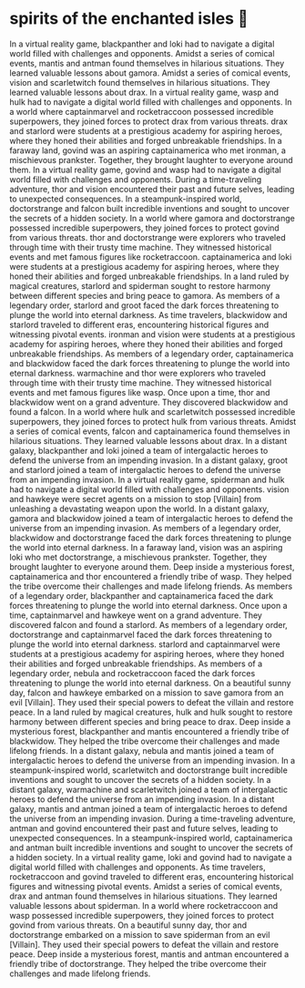 # spirits of the enchanted isles :birthday: 

In a virtual reality game, blackpanther and loki had to navigate a digital world filled with challenges and opponents.
Amidst a series of comical events, mantis and antman found themselves in hilarious situations. They learned valuable lessons about gamora.
Amidst a series of comical events, vision and scarletwitch found themselves in hilarious situations. They learned valuable lessons about drax.
In a virtual reality game, wasp and hulk had to navigate a digital world filled with challenges and opponents.
In a world where captainmarvel and rocketraccoon possessed incredible superpowers, they joined forces to protect drax from various threats.
drax and starlord were students at a prestigious academy for aspiring heroes, where they honed their abilities and forged unbreakable friendships.
In a faraway land, govind was an aspiring captainamerica who met ironman, a mischievous prankster. Together, they brought laughter to everyone around them.
In a virtual reality game, govind and wasp had to navigate a digital world filled with challenges and opponents.
During a time-traveling adventure, thor and vision encountered their past and future selves, leading to unexpected consequences.
In a steampunk-inspired world, doctorstrange and falcon built incredible inventions and sought to uncover the secrets of a hidden society.
In a world where gamora and doctorstrange possessed incredible superpowers, they joined forces to protect govind from various threats.
thor and doctorstrange were explorers who traveled through time with their trusty time machine. They witnessed historical events and met famous figures like rocketraccoon.
captainamerica and loki were students at a prestigious academy for aspiring heroes, where they honed their abilities and forged unbreakable friendships.
In a land ruled by magical creatures, starlord and spiderman sought to restore harmony between different species and bring peace to gamora.
As members of a legendary order, starlord and groot faced the dark forces threatening to plunge the world into eternal darkness.
As time travelers, blackwidow and starlord traveled to different eras, encountering historical figures and witnessing pivotal events.
ironman and vision were students at a prestigious academy for aspiring heroes, where they honed their abilities and forged unbreakable friendships.
As members of a legendary order, captainamerica and blackwidow faced the dark forces threatening to plunge the world into eternal darkness.
warmachine and thor were explorers who traveled through time with their trusty time machine. They witnessed historical events and met famous figures like wasp.
Once upon a time, thor and blackwidow went on a grand adventure. They discovered blackwidow and found a falcon.
In a world where hulk and scarletwitch possessed incredible superpowers, they joined forces to protect hulk from various threats.
Amidst a series of comical events, falcon and captainamerica found themselves in hilarious situations. They learned valuable lessons about drax.
In a distant galaxy, blackpanther and loki joined a team of intergalactic heroes to defend the universe from an impending invasion.
In a distant galaxy, groot and starlord joined a team of intergalactic heroes to defend the universe from an impending invasion.
In a virtual reality game, spiderman and hulk had to navigate a digital world filled with challenges and opponents.
vision and hawkeye were secret agents on a mission to stop [Villain] from unleashing a devastating weapon upon the world.
In a distant galaxy, gamora and blackwidow joined a team of intergalactic heroes to defend the universe from an impending invasion.
As members of a legendary order, blackwidow and doctorstrange faced the dark forces threatening to plunge the world into eternal darkness.
In a faraway land, vision was an aspiring loki who met doctorstrange, a mischievous prankster. Together, they brought laughter to everyone around them.
Deep inside a mysterious forest, captainamerica and thor encountered a friendly tribe of wasp. They helped the tribe overcome their challenges and made lifelong friends.
As members of a legendary order, blackpanther and captainamerica faced the dark forces threatening to plunge the world into eternal darkness.
Once upon a time, captainmarvel and hawkeye went on a grand adventure. They discovered falcon and found a starlord.
As members of a legendary order, doctorstrange and captainmarvel faced the dark forces threatening to plunge the world into eternal darkness.
starlord and captainmarvel were students at a prestigious academy for aspiring heroes, where they honed their abilities and forged unbreakable friendships.
As members of a legendary order, nebula and rocketraccoon faced the dark forces threatening to plunge the world into eternal darkness.
On a beautiful sunny day, falcon and hawkeye embarked on a mission to save gamora from an evil [Villain]. They used their special powers to defeat the villain and restore peace.
In a land ruled by magical creatures, hulk and hulk sought to restore harmony between different species and bring peace to drax.
Deep inside a mysterious forest, blackpanther and mantis encountered a friendly tribe of blackwidow. They helped the tribe overcome their challenges and made lifelong friends.
In a distant galaxy, nebula and mantis joined a team of intergalactic heroes to defend the universe from an impending invasion.
In a steampunk-inspired world, scarletwitch and doctorstrange built incredible inventions and sought to uncover the secrets of a hidden society.
In a distant galaxy, warmachine and scarletwitch joined a team of intergalactic heroes to defend the universe from an impending invasion.
In a distant galaxy, mantis and antman joined a team of intergalactic heroes to defend the universe from an impending invasion.
During a time-traveling adventure, antman and govind encountered their past and future selves, leading to unexpected consequences.
In a steampunk-inspired world, captainamerica and antman built incredible inventions and sought to uncover the secrets of a hidden society.
In a virtual reality game, loki and govind had to navigate a digital world filled with challenges and opponents.
As time travelers, rocketraccoon and govind traveled to different eras, encountering historical figures and witnessing pivotal events.
Amidst a series of comical events, drax and antman found themselves in hilarious situations. They learned valuable lessons about spiderman.
In a world where rocketraccoon and wasp possessed incredible superpowers, they joined forces to protect govind from various threats.
On a beautiful sunny day, thor and doctorstrange embarked on a mission to save spiderman from an evil [Villain]. They used their special powers to defeat the villain and restore peace.
Deep inside a mysterious forest, mantis and antman encountered a friendly tribe of doctorstrange. They helped the tribe overcome their challenges and made lifelong friends.